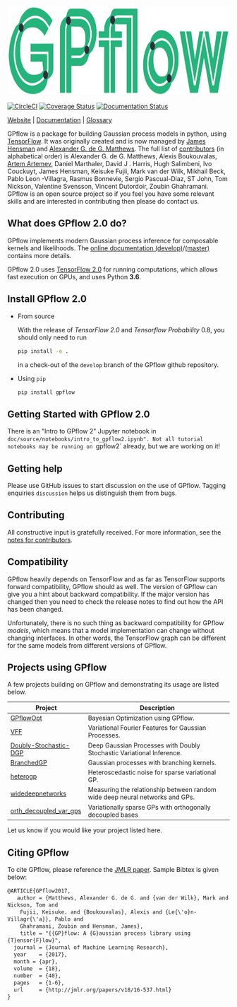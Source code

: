 <div style="text-align:center">
<img width="500" height="200" src="./gpflow_logo.svg">
</div>

[![CircleCI](https://circleci.com/gh/GPflow/GPflow/tree/develop.svg?style=svg)](https://circleci.com/gh/GPflow/GPflow/tree/develop)
[![Coverage Status](http://codecov.io/github/GPflow/GPflow/coverage.svg?branch=master)](http://codecov.io/github/GPflow/GPflow?branch=master)
[![Documentation Status](https://readthedocs.org/projects/gpflow/badge/?version=master)](http://gpflow.readthedocs.io/en/master/?badge=master)

[Website](https://gpflow.org) |
[Documentation](https://gpflow.readthedocs.io/en/develop/) |
[Glossary](GLOSSARY.md)

GPflow is a package for building Gaussian process models in python, using [TensorFlow](http://www.tensorflow.org). It was originally created and is now managed by [James Hensman](http://jameshensman.github.io/) and [Alexander G. de G. Matthews](http://mlg.eng.cam.ac.uk/?portfolio=alex-matthews).
The full list of [contributors](http://github.com/GPflow/GPflow/graphs/contributors) (in alphabetical order) is
 Alexander G. de G. Matthews, Alexis Boukouvalas, [Artem Artemev](http://github.com/awav/), Daniel Marthaler, David J
 . Harris, Hugh Salimbeni, Ivo Couckuyt, James Hensman, Keisuke Fujii, Mark van der Wilk, Mikhail Beck, Pablo Leon
 -Villagra, Rasmus Bonnevie, Sergio Pascual-Diaz, ST John, Tom Nickson, Valentine Svensson, Vincent Dutordoir, Zoubin
  Ghahramani. GPflow is an open source project so if you feel you have some relevant skills and are interested in contributing then please do contact us.


## What does GPflow 2.0 do?

GPflow implements modern Gaussian process inference for composable kernels and likelihoods. The [online documentation (develop)](http://gpflow.readthedocs.io/en/develop/)/[(master)](http://gpflow.readthedocs.io/en/master/) contains more details.

GPflow 2.0 uses [TensorFlow 2.0](http://www.tensorflow.org) for running computations, which allows fast execution on GPUs, and uses Python **3.6**.


## Install GPflow 2.0

- From source

  With the release of _TensorFlow 2.0_ and _Tensorflow Probability_ 0.8, you should
  only need to run

  ```bash
  pip install -e .
  ```

  in a check-out of the `develop` branch of the GPflow github repository.

- Using `pip`

  ```bash
  pip install gpflow
  ```


## Getting Started with GPflow 2.0

There is an "Intro to GPflow 2" Jupyter notebook in `doc/source/notebooks/intro_to_gpflow2.ipynb". Not all tutorial notebooks may be running on `gpflow2` already, but we are working on it!

## Getting help

Please use GitHub issues to start discussion on the use of GPflow. Tagging enquiries `discussion` helps us distinguish them from bugs.

## Contributing

All constructive input is gratefully received. For more information, see the [notes for contributors](contributing.md).

## Compatibility

GPflow heavily depends on TensorFlow and as far as TensorFlow supports forward compatibility, GPflow should as well. The version of GPflow can give you a hint about backward compatibility. If the major version has changed then you need to check the release notes to find out how the API has been changed.

Unfortunately, there is no such thing as backward compatibility for GPflow _models_, which means that a model implementation can change without changing interfaces. In other words, the TensorFlow graph can be different for the same models from different versions of GPflow.

## Projects using GPflow

A few projects building on GPflow and demonstrating its usage are listed below.

| Project | Description |
| --- | --- |
| [GPflowOpt](https://github.com/GPflow/GPflowOpt)       | Bayesian Optimization using GPflow. |
| [VFF](https://github.com/jameshensman/VFF)       | Variational Fourier Features for Gaussian Processes. |
| [Doubly-Stochastic-DGP](https://github.com/ICL-SML/Doubly-Stochastic-DGP)| Deep Gaussian Processes with Doubly Stochastic Variational Inference.|
| [BranchedGP](https://github.com/ManchesterBioinference/BranchedGP) | Gaussian processes with branching kernels.|
| [heterogp](https://github.com/Joshuaalbert/heterogp) | Heteroscedastic noise for sparse variational GP. |
| [widedeepnetworks](https://github.com/widedeepnetworks/widedeepnetworks) | Measuring the relationship between random wide deep neural networks and GPs.| 
| [orth_decoupled_var_gps](https://github.com/hughsalimbeni/orth_decoupled_var_gps) | Variationally sparse GPs with orthogonally decoupled bases| 


Let us know if you would like your project listed here.

## Citing GPflow

To cite GPflow, please reference the [JMLR paper](http://www.jmlr.org/papers/volume18/16-537/16-537.pdf). Sample Bibtex is given below:

```
@ARTICLE{GPflow2017,
   author = {Matthews, Alexander G. de G. and {van der Wilk}, Mark and Nickson, Tom and
	Fujii, Keisuke. and {Boukouvalas}, Alexis and {Le{\'o}n-Villagr{\'a}}, Pablo and
	Ghahramani, Zoubin and Hensman, James},
    title = "{{GP}flow: A {G}aussian process library using {T}ensor{F}low}",
  journal = {Journal of Machine Learning Research},
  year    = {2017},
  month = {apr},
  volume  = {18},
  number  = {40},
  pages   = {1-6},
  url     = {http://jmlr.org/papers/v18/16-537.html}
}
```
